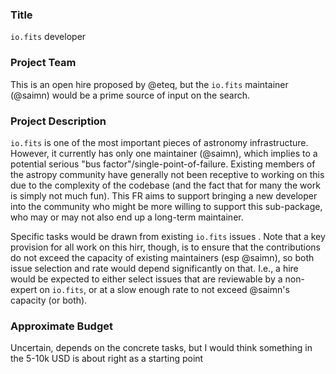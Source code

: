 ### Title
`io.fits` developer

### Project Team
This is an open hire proposed by @eteq, but the `io.fits` maintainer (@saimn) would be a prime source of input on the search.

### Project Description
`io.fits` is one of the most important pieces of astronomy infrastructure.  However, it currently has only one maintainer (@saimn), which implies to a potential serious "bus factor"/single-point-of-failure. Existing members of the astropy community have generally not been receptive to working on this due to the complexity of the codebase (and the fact that for many the work is simply not much fun). This FR aims to support bringing a new developer into the community who might be more willing to support this sub-package, who may or may not also end up a long-term maintainer.

Specific tasks would be drawn from existing `io.fits` issues <link here>. Note that a key provision for all work on this hirr, though, is to ensure that the contributions do not exceed the capacity of existing maintainers (esp @saimn), so both issue selection and rate would depend significantly on that. I.e., a hire would be expected to either select issues that are reviewable by a non-expert on `io.fits`, or at a slow enough rate to not exceed @saimn's capacity (or both).


### Approximate Budget
Uncertain, depends on the concrete tasks, but I would think something in the 5-10k USD is about right as a starting point
